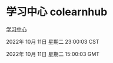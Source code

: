 # 学习中心 colearnhub
[学习中心](http://27.19.33.125:56308/colearnhub/)

2022年 10月 11日 星期二 23:00:03 CST

2022年 10月 11日 星期二 15:00:03 GMT
